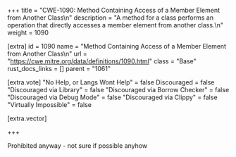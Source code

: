 +++
title = "CWE-1090: Method Containing Access of a Member Element from Another Class\n"
description = "A method for a class performs an operation that directly accesses a member element from another class.\n"
weight = 1090

[extra]
id = 1090
name = "Method Containing Access of a Member Element from Another Class\n"
url = "https://cwe.mitre.org/data/definitions/1090.html"
class = "Base"
rust_docs_links = []
parent = "1061"

[extra.vote]
"No Help, or Langs Wont Help" = false
Discouraged = false
"Discouraged via Library" = false
"Discouraged via Borrow Checker" = false
"Discouraged via Debug Mode" = false
"Discouraged via Clippy" = false
"Virtually Impossible" = false

[extra.vector]

+++

Prohibited anyway - not sure if possible anyhow
